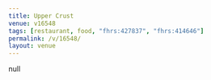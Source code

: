 ```yaml
---
title: Upper Crust
venue: v16548
tags: [restaurant, food, "fhrs:427837", "fhrs:414646"]
permalink: /v/16548/
layout: venue
---
```

null